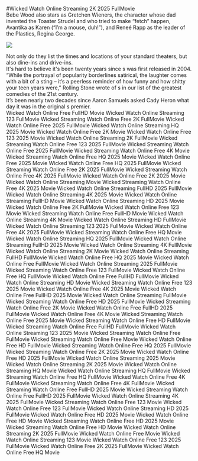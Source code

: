 #Wicked Watch Online Streaming 2K 2025 FullMovie  
Bebe Wood also stars as Gretchen Wieners, the character whose dad invented the Toaster Strudel and who tried to make “fetch” happen, Avantika as Karen (“I’m a mouse, duh!”), and Reneé Rapp as the leader of the Plastics, Regina George.  
  
[![](https://i.imgur.com/qSNzIqt.png)](https://movie.rssnews.media/LGENSUpO.php)  
  
Not only do they list the times and locations of your standard theaters, but also dine-ins and drive-ins.  
It's hard to believe it's been twenty years since s was first released in 2004.  
“While the portrayal of popularity borderlines satirical, the laughter comes with a bit of a sting – it’s a peerless reminder of how funny and how shitty your teen years were,” Rolling Stone wrote of s in our list of the greatest comedies of the 21st century.  
It’s been nearly two decades since Aaron Samuels asked Cady Heron what day it was in the original s premier.  
Wicked Watch Online Free FullHD Movie
Wicked Watch Online Streaming 123 FullMovie
Wicked Streaming Watch Online Free 2K FullMovie
Wicked Watch Online Free 2025 FullMovie
Wicked Watch Online Streaming HQ 2025 Movie
Wicked Watch Online Free 2K Movie
Wicked Watch Online Free 123 2025 Movie
Wicked Watch Online Streaming 2K FullMovie
Wicked Streaming Watch Online Free 123 2025 FullMovie
Wicked Streaming Watch Online Free 2025 FullMovie
Wicked Streaming Watch Online Free 4K Movie
Wicked Streaming Watch Online Free HQ 2025 Movie
Wicked Watch Online Free 2025 Movie
Wicked Watch Online Free HQ 2025 FullMovie
Wicked Streaming Watch Online Free 2K 2025 FullMovie
Wicked Streaming Watch Online Free 4K 2025 FullMovie
Wicked Watch Online Free 2K 2025 Movie
Wicked Watch Online Streaming Movie
Wicked Streaming Watch Online Free 4K 2025 Movie
Wicked Watch Online Streaming FullHD 2025 FullMovie
Wicked Watch Online Streaming 4K 2025 Movie
Wicked Watch Online Streaming FullHD Movie
Wicked Watch Online Streaming HD 2025 Movie
Wicked Watch Online Free 2K FullMovie
Wicked Watch Online Free 123 Movie
Wicked Streaming Watch Online Free FullHD Movie
Wicked Watch Online Streaming 4K Movie
Wicked Watch Online Streaming HD FullMovie
Wicked Watch Online Streaming 123 2025 FullMovie
Wicked Watch Online Free 4K 2025 FullMovie
Wicked Streaming Watch Online Free HQ Movie
Wicked Watch Online Streaming HQ 2025 FullMovie
Wicked Watch Online Streaming FullHD 2025 Movie
Wicked Watch Online Streaming 4K FullMovie
Wicked Watch Online Streaming 2K Movie
Wicked Watch Online Streaming FullHD FullMovie
Wicked Watch Online Free HQ 2025 Movie
Wicked Watch Online Free FullMovie
Wicked Watch Online Streaming 2025 FullMovie
Wicked Streaming Watch Online Free 123 FullMovie
Wicked Watch Online Free HQ FullMovie
Wicked Watch Online Free FullHD FullMovie
Wicked Watch Online Streaming HD Movie
Wicked Streaming Watch Online Free 123 2025 Movie
Wicked Watch Online Free 4K 2025 Movie
Wicked Watch Online Free FullHD 2025 Movie
Wicked Watch Online Streaming FullMovie
Wicked Streaming Watch Online Free HD 2025 FullMovie
Wicked Streaming Watch Online Free 2K Movie
Wicked Watch Online Free FullHD 2025 FullMovie
Wicked Watch Online Free 4K Movie
Wicked Streaming Watch Online Free 2025 Movie
Wicked Streaming Watch Online Free HD FullMovie
Wicked Streaming Watch Online Free FullHD FullMovie
Wicked Watch Online Streaming 123 2025 Movie
Wicked Streaming Watch Online Free FullMovie
Wicked Streaming Watch Online Free Movie
Wicked Watch Online Free HD FullMovie
Wicked Streaming Watch Online Free HQ 2025 FullMovie
Wicked Streaming Watch Online Free 2K 2025 Movie
Wicked Watch Online Free HD 2025 FullMovie
Wicked Watch Online Streaming 2025 Movie
Wicked Watch Online Streaming 2K 2025 Movie
Wicked Watch Online Streaming HQ Movie
Wicked Watch Online Streaming HQ FullMovie
Wicked Streaming Watch Online Free HQ FullMovie
Wicked Watch Online Free 4K FullMovie
Wicked Streaming Watch Online Free 4K FullMovie
Wicked Streaming Watch Online Free FullHD 2025 Movie
Wicked Streaming Watch Online Free FullHD 2025 FullMovie
Wicked Watch Online Streaming 4K 2025 FullMovie
Wicked Streaming Watch Online Free 123 Movie
Wicked Watch Online Free 123 FullMovie
Wicked Watch Online Streaming HD 2025 FullMovie
Wicked Watch Online Free HD 2025 Movie
Wicked Watch Online Free HD Movie
Wicked Streaming Watch Online Free HD 2025 Movie
Wicked Streaming Watch Online Free HD Movie
Wicked Watch Online Streaming 2K 2025 FullMovie
Wicked Watch Online Free Movie
Wicked Watch Online Streaming 123 Movie
Wicked Watch Online Free 123 2025 FullMovie
Wicked Watch Online Free 2K 2025 FullMovie
Wicked Watch Online Free HQ Movie